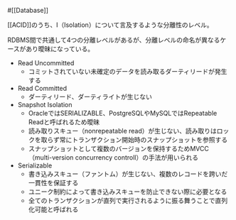 #[[Database]]

[[ACID]]のうち、I（Isolation）について言及するような分離性のレベル。

RDBMS間で共通して4つの分離レベルがあるが、分離レベルの命名が異なるケースがあり曖昧になっている。

- Read Uncommitted
  - コミットされていない未確定のデータを読み取るダーティリードが発生する
- Read Committed
  - ダーティリード、ダーティライトが生じない
- Snapshot Isolation
  - OracleではSERIALIZABLE、PostgreSQLやMySQLではRepeatable Readと呼ばれるため曖昧
  - 読み取りスキュー（nonrepeatable read）が生じない、読み取りはロックを取らず常にトランザクション開始時のスナップショットを参照する
  - スナップショットとして複数のバージョンを保持するためMVCC（multi-version concurrency controll）の手法が用いられる
- Serializable
  - 書き込みスキュー（ファントム）が生じない、複数のレコードを跨いだ一貫性を保証する
  - ユニーク制約によって書き込みスキューを防止できない際に必要となる
  - 全てのトランザクションが直列で実行されるように振る舞うことで直列化可能と呼ばれる